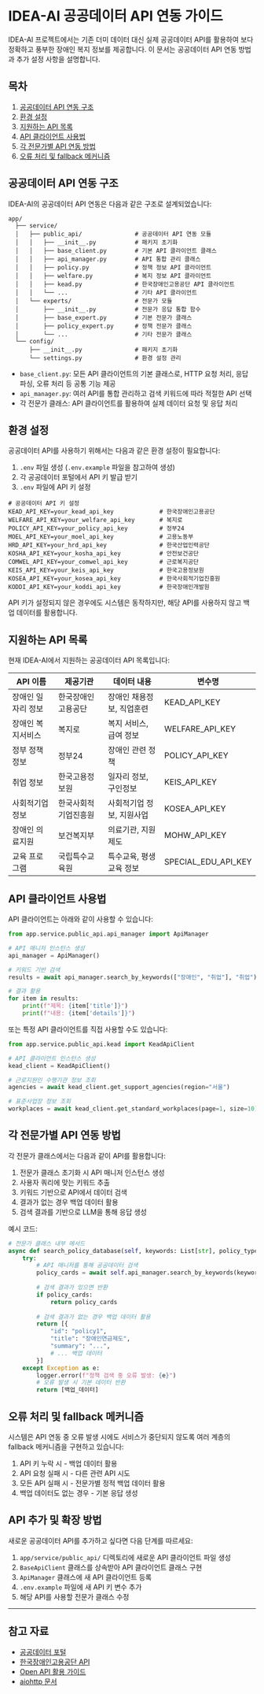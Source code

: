 # IDEA-AI 공공데이터 API 연동 가이드

IDEA-AI 프로젝트에서는 기존 더미 데이터 대신 실제 공공데이터 API를 활용하여 보다 정확하고 풍부한 장애인 복지 정보를 제공합니다. 이 문서는 공공데이터 API 연동 방법과 추가 설정 사항을 설명합니다.

## 목차

1. [공공데이터 API 연동 구조](#공공데이터-api-연동-구조)
2. [환경 설정](#환경-설정)
3. [지원하는 API 목록](#지원하는-api-목록)
4. [API 클라이언트 사용법](#api-클라이언트-사용법)
5. [각 전문가별 API 연동 방법](#각-전문가별-api-연동-방법)
6. [오류 처리 및 fallback 메커니즘](#오류-처리-및-fallback-메커니즘)

## 공공데이터 API 연동 구조

IDEA-AI의 공공데이터 API 연동은 다음과 같은 구조로 설계되었습니다:

```
app/
  ├── service/
  │   ├── public_api/               # 공공데이터 API 연동 모듈
  │   │   ├── __init__.py           # 패키지 초기화
  │   │   ├── base_client.py        # 기본 API 클라이언트 클래스
  │   │   ├── api_manager.py        # API 통합 관리 클래스
  │   │   ├── policy.py             # 정책 정보 API 클라이언트
  │   │   ├── welfare.py            # 복지 정보 API 클라이언트
  │   │   ├── kead.py               # 한국장애인고용공단 API 클라이언트
  │   │   └── ...                   # 기타 API 클라이언트
  │   └── experts/                  # 전문가 모듈
  │       ├── __init__.py           # 전문가 응답 통합 함수
  │       ├── base_expert.py        # 기본 전문가 클래스
  │       ├── policy_expert.py      # 정책 전문가 클래스
  │       └── ...                   # 기타 전문가 클래스
  └── config/
      ├── __init__.py               # 패키지 초기화
      └── settings.py               # 환경 설정 관리
```

- `base_client.py`: 모든 API 클라이언트의 기본 클래스로, HTTP 요청 처리, 응답 파싱, 오류 처리 등 공통 기능 제공
- `api_manager.py`: 여러 API를 통합 관리하고 검색 키워드에 따라 적절한 API 선택
- 각 전문가 클래스: API 클라이언트를 활용하여 실제 데이터 요청 및 응답 처리

## 환경 설정

공공데이터 API를 사용하기 위해서는 다음과 같은 환경 설정이 필요합니다:

1. `.env` 파일 생성 (`.env.example` 파일을 참고하여 생성)
2. 각 공공데이터 포털에서 API 키 발급 받기
3. `.env` 파일에 API 키 설정

```env
# 공공데이터 API 키 설정
KEAD_API_KEY=your_kead_api_key             # 한국장애인고용공단
WELFARE_API_KEY=your_welfare_api_key       # 복지로
POLICY_API_KEY=your_policy_api_key         # 정부24
MOEL_API_KEY=your_moel_api_key             # 고용노동부
HRD_API_KEY=your_hrd_api_key               # 한국산업인력공단
KOSHA_API_KEY=your_kosha_api_key           # 안전보건공단
COMWEL_API_KEY=your_comwel_api_key         # 근로복지공단
KEIS_API_KEY=your_keis_api_key             # 한국고용정보원
KOSEA_API_KEY=your_kosea_api_key           # 한국사회적기업진흥원
KODDI_API_KEY=your_koddi_api_key           # 한국장애인개발원
```

API 키가 설정되지 않은 경우에도 시스템은 동작하지만, 해당 API를 사용하지 않고 백업 데이터를 활용합니다.

## 지원하는 API 목록

현재 IDEA-AI에서 지원하는 공공데이터 API 목록입니다:

| API 이름 | 제공기관 | 데이터 내용 | 변수명 |
|----------|---------|------------|-------|
| 장애인 일자리 정보 | 한국장애인고용공단 | 장애인 채용정보, 직업훈련 | KEAD_API_KEY |
| 장애인 복지서비스 | 복지로 | 복지 서비스, 급여 정보 | WELFARE_API_KEY |
| 정부 정책 정보 | 정부24 | 장애인 관련 정책 | POLICY_API_KEY |
| 취업 정보 | 한국고용정보원 | 일자리 정보, 구인정보 | KEIS_API_KEY |
| 사회적기업 정보 | 한국사회적기업진흥원 | 사회적기업 정보, 지원사업 | KOSEA_API_KEY |
| 장애인 의료지원 | 보건복지부 | 의료기관, 지원제도 | MOHW_API_KEY |
| 교육 프로그램 | 국립특수교육원 | 특수교육, 평생교육 정보 | SPECIAL_EDU_API_KEY |

## API 클라이언트 사용법

API 클라이언트는 아래와 같이 사용할 수 있습니다:

```python
from app.service.public_api.api_manager import ApiManager

# API 매니저 인스턴스 생성
api_manager = ApiManager()

# 키워드 기반 검색
results = await api_manager.search_by_keywords(["장애인", "취업"], "취업")

# 결과 활용
for item in results:
    print(f"제목: {item['title']}")
    print(f"내용: {item['details']}")
```

또는 특정 API 클라이언트를 직접 사용할 수도 있습니다:

```python
from app.service.public_api.kead import KeadApiClient

# API 클라이언트 인스턴스 생성
kead_client = KeadApiClient()

# 근로지원인 수행기관 정보 조회
agencies = await kead_client.get_support_agencies(region="서울")

# 표준사업장 정보 조회
workplaces = await kead_client.get_standard_workplaces(page=1, size=10)
```

## 각 전문가별 API 연동 방법

각 전문가 클래스에서는 다음과 같이 API를 활용합니다:

1. 전문가 클래스 초기화 시 API 매니저 인스턴스 생성
2. 사용자 쿼리에 맞는 키워드 추출
3. 키워드 기반으로 API에서 데이터 검색
4. 결과가 없는 경우 백업 데이터 활용
5. 검색 결과를 기반으로 LLM을 통해 응답 생성

예시 코드:

```python
# 전문가 클래스 내부 메서드
async def search_policy_database(self, keywords: List[str], policy_type: str = None) -> List[Dict[str, Any]]:
    try:
        # API 매니저를 통해 공공데이터 검색
        policy_cards = await self.api_manager.search_by_keywords(keywords, "정책")
        
        # 검색 결과가 있으면 반환
        if policy_cards:
            return policy_cards
            
        # 검색 결과가 없는 경우 백업 데이터 활용
        return [{
            "id": "policy1",
            "title": "장애인연금제도",
            "summary": "...",
            # ... 백업 데이터
        }]
    except Exception as e:
        logger.error(f"정책 검색 중 오류 발생: {e}")
        # 오류 발생 시 기본 데이터 반환
        return [백업_데이터]
```

## 오류 처리 및 fallback 메커니즘

시스템은 API 연동 중 오류 발생 시에도 서비스가 중단되지 않도록 여러 계층의 fallback 메커니즘을 구현하고 있습니다:

1. API 키 누락 시 - 백업 데이터 활용
2. API 요청 실패 시 - 다른 관련 API 시도
3. 모든 API 실패 시 - 전문가별 정적 백업 데이터 활용
4. 백업 데이터도 없는 경우 - 기본 응답 생성

## API 추가 및 확장 방법

새로운 공공데이터 API를 추가하고 싶다면 다음 단계를 따르세요:

1. `app/service/public_api/` 디렉토리에 새로운 API 클라이언트 파일 생성
2. `BaseApiClient` 클래스를 상속받아 API 클라이언트 클래스 구현
3. `ApiManager` 클래스에 새 API 클라이언트 등록
4. `.env.example` 파일에 새 API 키 변수 추가
5. 해당 API를 사용할 전문가 클래스 수정

---

## 참고 자료

- [공공데이터 포털](https://www.data.go.kr/)
- [한국장애인고용공단 API](https://www.kead.or.kr/view/service/service09_01.jsp)
- [Open API 활용 가이드](https://www.data.go.kr/ugs/selectPublicDataUseGuideView.do)
- [aiohttp 문서](https://docs.aiohttp.org/) 